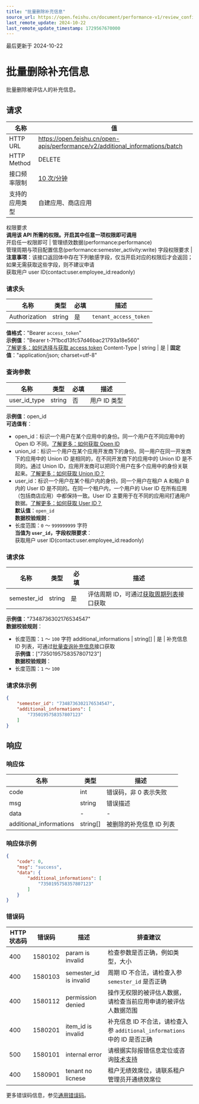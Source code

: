 ```yaml
---
title: "批量删除补充信息"
source_url: https://open.feishu.cn/document/performance-v1/review_config/semester_activity/additional_information/delete
last_remote_update: 2024-10-22
last_remote_update_timestamp: 1729567670000
---
```

最后更新于 2024-10-22

# 批量删除补充信息

批量删除被评估人的补充信息。

## 请求
名称 | 值
---|---
HTTP URL | https://open.feishu.cn/open-apis/performance/v2/additional_informations/batch
HTTP Method | DELETE
接口频率限制 | [10 次/分钟](https://open.feishu.cn/document/ukTMukTMukTM/uUzN04SN3QjL1cDN)
支持的应用类型 | 自建应用、商店应用
权限要求  
            **调用该 API 所需的权限。开启其中任意一项权限即可调用**  
            开启任一权限即可 | 管理绩效数据(performance:performance)  
            管理周期与项目配置信息(performance:semester_activity:write)
字段权限要求 | **注意事项**：该接口返回体中存在下列敏感字段，仅当开启对应的权限后才会返回；如果无需获取这些字段，则不建议申请  
        获取用户 user ID(contact:user.employee_id:readonly)

### 请求头

名称 | 类型 | 必填 | 描述
--- | --- | --- | ---
Authorization | string | 是 | `tenant_access_token`  
**值格式**："Bearer `access_token`"  
**示例值**："Bearer t-7f1bcd13fc57d46bac21793a18e560"  
[了解更多：如何选择与获取 access token](https://open.feishu.cn/document/uAjLw4CM/ugTN1YjL4UTN24CO1UjN/trouble-shooting/how-to-choose-which-type-of-token-to-use)
Content-Type | string | 是 | **固定值**："application/json; charset=utf-8"

### 查询参数

名称 | 类型 | 必填 | 描述
--- | --- | --- | ---
user_id_type | string | 否 | 用户 ID 类型  
**示例值**：open_id  
**可选值有**：  
- open_id：标识一个用户在某个应用中的身份。同一个用户在不同应用中的 Open ID 不同。[了解更多：如何获取 Open ID](https://open.feishu.cn/document/uAjLw4CM/ugTN1YjL4UTN24CO1UjN/trouble-shooting/how-to-obtain-openid)  
- union_id：标识一个用户在某个应用开发商下的身份。同一用户在同一开发商下的应用中的 Union ID 是相同的，在不同开发商下的应用中的 Union ID 是不同的。通过 Union ID，应用开发商可以把同个用户在多个应用中的身份关联起来。[了解更多：如何获取 Union ID？](https://open.feishu.cn/document/uAjLw4CM/ugTN1YjL4UTN24CO1UjN/trouble-shooting/how-to-obtain-union-id)  
- user_id：标识一个用户在某个租户内的身份。同一个用户在租户 A 和租户 B 内的 User ID 是不同的。在同一个租户内，一个用户的 User ID 在所有应用（包括商店应用）中都保持一致。User ID 主要用于在不同的应用间打通用户数据。[了解更多：如何获取 User ID？](https://open.feishu.cn/document/uAjLw4CM/ugTN1YjL4UTN24CO1UjN/trouble-shooting/how-to-obtain-user-id)  
**默认值**：`open_id`  
**数据校验规则**：  
- 长度范围：`0` ～ `999999999` 字符  
**当值为 `user_id`，字段权限要求**：  
获取用户 user ID(contact:user.employee_id:readonly)

### 请求体

名称 | 类型 | 必填 | 描述
--- | --- | --- | ---
semester_id | string | 是 | 评估周期 ID，可通过[获取周期列表](https://open.feishu.cn/document/uAjLw4CM/ukTMukTMukTM/performance-v1/semester/list)接口获取  
**示例值**："7348736302176534547"  
**数据校验规则**：  
- 长度范围：`1` ～ `100` 字符
additional_informations | string\[\] | 是 | 补充信息 ID 列表，可通过[批量查询补充信息](https://open.feishu.cn/document/uAjLw4CM/ukTMukTMukTM/performance-v2/additional_information/query)接口获取  
**示例值**：["7350195758357807123"]  
**数据校验规则**：  
- 长度范围：`1` ～ `100`

### 请求体示例
```json
{
    "semester_id": "7348736302176534547",
    "additional_informations": [
        "7350195758357807123"
    ]
}
```

## 响应

### 响应体

名称 | 类型 | 描述
--- | --- | ---
code | int | 错误码，非 0 表示失败
msg | string | 错误描述
data | \- | \-
additional_informations | string\[\] | 被删除的补充信息 ID 列表

### 响应体示例
```json
{
    "code": 0,
    "msg": "success",
    "data": {
        "additional_informations": [
            "7350195758357807123"
        ]
    }
}
```

### 错误码

HTTP状态码 | 错误码 | 描述 | 排查建议
--- | --- | --- | ---
400 | 1580102 | param is invalid | 检查参数是否正确，例如类型，大小
400 | 1580103 | semester_id is invalid | 周期 ID 不合法，请检查入参 `semester_id` 是否正确
400 | 1580112 | permission denied | 操作无权限的被评估人数据，请检查当前应用申请的被评估人数据范围
400 | 1580201 | item_id is invalid | 补充信息 ID 不合法，请检查入参 `additional_informations ` 中的 ID 是否正确
500 | 1580101 | internal error | 请根据实际报错信息定位或咨询[技术支持](https://applink.feishu.cn/TLJpeNdW)
400 | 1580901 | tenant no licnese | 租户无绩效席位，请联系租户管理员开通绩效席位

更多错误码信息，参见[通用错误码](https://open.feishu.cn/document/ukTMukTMukTM/ugjM14COyUjL4ITN)。
